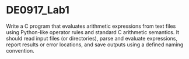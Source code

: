 # DE0917_Lab1
Write a C program that evaluates arithmetic expressions from text files using Python-like operator rules and standard C arithmetic semantics. It should read input files (or directories), parse and evaluate expressions, report results or error locations, and save outputs using a defined naming convention.
